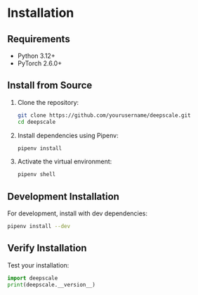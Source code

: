 # Installation

## Requirements

- Python 3.12+
- PyTorch 2.6.0+

## Install from Source

1. Clone the repository:
   ```bash
   git clone https://github.com/yourusername/deepscale.git
   cd deepscale
   ```

2. Install dependencies using Pipenv:
   ```bash
   pipenv install
   ```

3. Activate the virtual environment:
   ```bash
   pipenv shell
   ```

## Development Installation

For development, install with dev dependencies:

```bash
pipenv install --dev
```

## Verify Installation

Test your installation:

```python
import deepscale
print(deepscale.__version__)
```